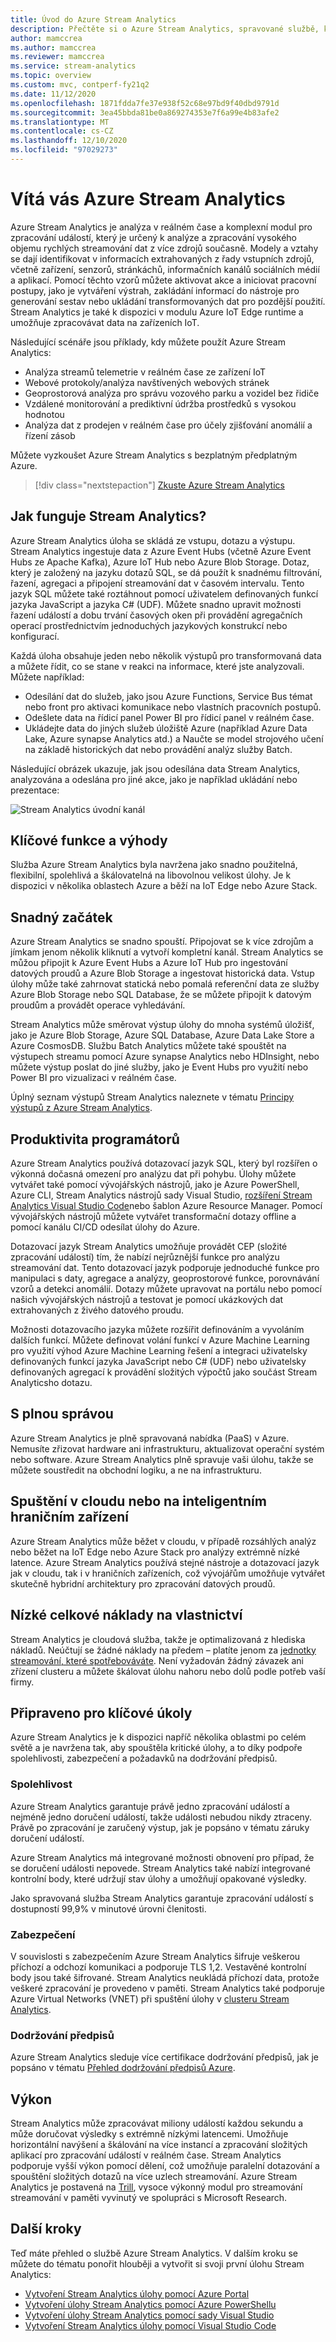 ```yaml
---
title: Úvod do Azure Stream Analytics
description: Přečtěte si o Azure Stream Analytics, spravované službě, která vám pomůže analyzovat streamovaná data z Internet věcí (IoT) v reálném čase.
author: mamccrea
ms.author: mamccrea
ms.reviewer: mamccrea
ms.service: stream-analytics
ms.topic: overview
ms.custom: mvc, contperf-fy21q2
ms.date: 11/12/2020
ms.openlocfilehash: 1871fdda7fe37e938f52c68e97bd9f40dbd9791d
ms.sourcegitcommit: 3ea45bbda81be0a869274353e7f6a99e4b83afe2
ms.translationtype: MT
ms.contentlocale: cs-CZ
ms.lasthandoff: 12/10/2020
ms.locfileid: "97029273"
---
```

# <a name="welcome-to-azure-stream-analytics"></a>Vítá vás Azure Stream Analytics

Azure Stream Analytics je analýza v reálném čase a komplexní modul pro zpracování událostí, který je určený k analýze a zpracování vysokého objemu rychlých streamování dat z více zdrojů současně. Modely a vztahy se dají identifikovat v informacích extrahovaných z řady vstupních zdrojů, včetně zařízení, senzorů, stránkáchů, informačních kanálů sociálních médií a aplikací. Pomocí těchto vzorů můžete aktivovat akce a iniciovat pracovní postupy, jako je vytváření výstrah, zakládání informací do nástroje pro generování sestav nebo ukládání transformovaných dat pro pozdější použití. Stream Analytics je také k dispozici v modulu Azure IoT Edge runtime a umožňuje zpracovávat data na zařízeních IoT.

Následující scénáře jsou příklady, kdy můžete použít Azure Stream Analytics:

* Analýza streamů telemetrie v reálném čase ze zařízení IoT
* Webové protokoly/analýza navštívených webových stránek
* Geoprostorová analýza pro správu vozového parku a vozidel bez řidiče
* Vzdálené monitorování a prediktivní údržba prostředků s vysokou hodnotou
* Analýza dat z prodejen v reálném čase pro účely zjišťování anomálií a řízení zásob

Můžete vyzkoušet Azure Stream Analytics s bezplatným předplatným Azure.

> [!div class="nextstepaction"]
> [Zkuste Azure Stream Analytics](https://azure.microsoft.com/services/stream-analytics/)

## <a name="how-does-stream-analytics-work"></a>Jak funguje Stream Analytics?

Azure Stream Analytics úloha se skládá ze vstupu, dotazu a výstupu. Stream Analytics ingestuje data z Azure Event Hubs (včetně Azure Event Hubs ze Apache Kafka), Azure IoT Hub nebo Azure Blob Storage. Dotaz, který je založený na jazyku dotazů SQL, se dá použít k snadnému filtrování, řazení, agregaci a připojení streamování dat v časovém intervalu. Tento jazyk SQL můžete také roztáhnout pomocí uživatelem definovaných funkcí jazyka JavaScript a jazyka C# (UDF). Můžete snadno upravit možnosti řazení událostí a dobu trvání časových oken při provádění agregačních operací prostřednictvím jednoduchých jazykových konstrukcí nebo konfigurací.

Každá úloha obsahuje jeden nebo několik výstupů pro transformovaná data a můžete řídit, co se stane v reakci na informace, které jste analyzovali. Můžete například:

* Odesílání dat do služeb, jako jsou Azure Functions, Service Bus témat nebo front pro aktivaci komunikace nebo vlastních pracovních postupů.
* Odešlete data na řídicí panel Power BI pro řídicí panel v reálném čase.
* Ukládejte data do jiných služeb úložiště Azure (například Azure Data Lake, Azure synapse Analytics atd.) a Naučte se model strojového učení na základě historických dat nebo provádění analýz služby Batch.

Následující obrázek ukazuje, jak jsou odesílána data Stream Analytics, analyzována a odeslána pro jiné akce, jako je například ukládání nebo prezentace:

![Stream Analytics úvodní kanál](./media/stream-analytics-introduction/stream-analytics-e2e-pipeline.png)

## <a name="key-capabilities-and-benefits"></a>Klíčové funkce a výhody

Služba Azure Stream Analytics byla navržena jako snadno použitelná, flexibilní, spolehlivá a škálovatelná na libovolnou velikost úlohy. Je k dispozici v několika oblastech Azure a běží na IoT Edge nebo Azure Stack.

## <a name="ease-of-getting-started"></a>Snadný začátek

Azure Stream Analytics se snadno spouští. Připojovat se k více zdrojům a jímkam jenom několik kliknutí a vytvoří kompletní kanál. Stream Analytics se můžou připojit k Azure Event Hubs a Azure IoT Hub pro ingestování datových proudů a Azure Blob Storage a ingestovat historická data. Vstup úlohy může také zahrnovat statická nebo pomalá referenční data ze služby Azure Blob Storage nebo SQL Database, že se můžete připojit k datovým proudům a provádět operace vyhledávání.

Stream Analytics může směrovat výstup úlohy do mnoha systémů úložišť, jako je Azure Blob Storage, Azure SQL Database, Azure Data Lake Store a Azure CosmosDB. Službu Batch Analytics můžete také spouštět na výstupech streamu pomocí Azure synapse Analytics nebo HDInsight, nebo můžete výstup poslat do jiné služby, jako je Event Hubs pro využití nebo Power BI pro vizualizaci v reálném čase.

Úplný seznam výstupů Stream Analytics naleznete v tématu [Principy výstupů z Azure Stream Analytics](stream-analytics-define-outputs.md).

## <a name="programmer-productivity"></a>Produktivita programátorů

Azure Stream Analytics používá dotazovací jazyk SQL, který byl rozšířen o výkonná dočasná omezení pro analýzu dat při pohybu. Úlohy můžete vytvářet také pomocí vývojářských nástrojů, jako je Azure PowerShell, Azure CLI, Stream Analytics nástrojů sady Visual Studio, [rozšíření Stream Analytics Visual Studio Code](quick-create-visual-studio-code.md)nebo šablon Azure Resource Manager. Pomocí vývojářských nástrojů můžete vytvářet transformační dotazy offline a pomocí kanálu CI/CD odesílat úlohy do Azure.

Dotazovací jazyk Stream Analytics umožňuje provádět CEP (složité zpracování událostí) tím, že nabízí nejrůznější funkce pro analýzu streamování dat. Tento dotazovací jazyk podporuje jednoduché funkce pro manipulaci s daty, agregace a analýzy, geoprostorové funkce, porovnávání vzorů a detekci anomálií. Dotazy můžete upravovat na portálu nebo pomocí našich vývojářských nástrojů a testovat je pomocí ukázkových dat extrahovaných z živého datového proudu.

Možnosti dotazovacího jazyka můžete rozšířit definováním a vyvoláním dalších funkcí. Můžete definovat volání funkcí v Azure Machine Learning pro využití výhod Azure Machine Learning řešení a integraci uživatelsky definovaných funkcí jazyka JavaScript nebo C# (UDF) nebo uživatelsky definovaných agregací k provádění složitých výpočtů jako součást Stream Analyticsho dotazu.

## <a name="fully-managed"></a>S plnou správou

Azure Stream Analytics je plně spravovaná nabídka (PaaS) v Azure. Nemusíte zřizovat hardware ani infrastrukturu, aktualizovat operační systém nebo software. Azure Stream Analytics plně spravuje vaši úlohu, takže se můžete soustředit na obchodní logiku, a ne na infrastrukturu.


## <a name="run-in-the-cloud-or-on-the-intelligent-edge"></a>Spuštění v cloudu nebo na inteligentním hraničním zařízení

Azure Stream Analytics může běžet v cloudu, v případě rozsáhlých analýz nebo běžet na IoT Edge nebo Azure Stack pro analýzy extrémně nízké latence. Azure Stream Analytics používá stejné nástroje a dotazovací jazyk jak v cloudu, tak i v hraničních zařízeních, což vývojářům umožňuje vytvářet skutečně hybridní architektury pro zpracování datových proudů. 

## <a name="low-total-cost-of-ownership"></a>Nízké celkové náklady na vlastnictví

Stream Analytics je cloudová služba, takže je optimalizovaná z hlediska nákladů. Neúčtují se žádné náklady na předem – platíte jenom za [jednotky streamování, které spotřebováváte](stream-analytics-streaming-unit-consumption.md). Není vyžadován žádný závazek ani zřízení clusteru a můžete škálovat úlohu nahoru nebo dolů podle potřeb vaší firmy.

## <a name="mission-critical-ready"></a>Připraveno pro klíčové úkoly

Azure Stream Analytics je k dispozici napříč několika oblastmi po celém světě a je navržena tak, aby spouštěla kritické úlohy, a to díky podpoře spolehlivosti, zabezpečení a požadavků na dodržování předpisů.

### <a name="reliability"></a>Spolehlivost

Azure Stream Analytics garantuje právě jedno zpracování událostí a nejméně jedno doručení událostí, takže události nebudou nikdy ztraceny. Právě po zpracování je zaručený výstup, jak je popsáno v tématu záruky doručení událostí.

Azure Stream Analytics má integrované možnosti obnovení pro případ, že se doručení události nepovede. Stream Analytics také nabízí integrované kontrolní body, které udržují stav úlohy a umožňují opakované výsledky.

Jako spravovaná služba Stream Analytics garantuje zpracování událostí s dostupností 99,9% v minutové úrovni členitosti. 

### <a name="security"></a>Zabezpečení

V souvislosti s zabezpečením Azure Stream Analytics šifruje veškerou příchozí a odchozí komunikaci a podporuje TLS 1,2. Vestavěné kontrolní body jsou také šifrované. Stream Analytics neukládá příchozí data, protože veškeré zpracování je provedeno v paměti. Stream Analytics také podporuje Azure Virtual Networks (VNET) při spuštění úlohy v [clusteru Stream Analytics](./cluster-overview.md).

### <a name="compliance"></a>Dodržování předpisů

Azure Stream Analytics sleduje více certifikace dodržování předpisů, jak je popsáno v tématu [Přehled dodržování předpisů Azure](https://gallery.technet.microsoft.com/Overview-of-Azure-c1be3942). 

## <a name="performance"></a>Výkon

Stream Analytics může zpracovávat miliony událostí každou sekundu a může doručovat výsledky s extrémně nízkými latencemi. Umožňuje horizontální navýšení a škálování na více instancí a zpracování složitých aplikací pro zpracování událostí v reálném čase. Stream Analytics podporuje vyšší výkon pomocí dělení, což umožňuje paralelní dotazování a spouštění složitých dotazů na více uzlech streamování. Azure Stream Analytics je postavená na [Trill](https://github.com/Microsoft/Trill), vysoce výkonný modul pro streamování streamování v paměti vyvinutý ve spolupráci s Microsoft Research.

## <a name="next-steps"></a>Další kroky

Teď máte přehled o službě Azure Stream Analytics. V dalším kroku se můžete do tématu ponořit hlouběji a vytvořit si svoji první úlohu Stream Analytics:

* [Vytvoření Stream Analytics úlohy pomocí Azure Portal](stream-analytics-quick-create-portal.md)
* [Vytvoření úlohy Stream Analytics pomocí Azure PowerShellu](stream-analytics-quick-create-powershell.md)
* [Vytvoření úlohy Stream Analytics pomocí sady Visual Studio](stream-analytics-quick-create-vs.md)
* [Vytvoření Stream Analytics úlohy pomocí Visual Studio Code](quick-create-visual-studio-code.md)
